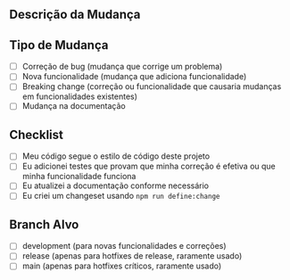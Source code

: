 ## Descrição da Mudança

<!-- Descreva suas alterações em detalhes -->

## Tipo de Mudança

- [ ] Correção de bug (mudança que corrige um problema)
- [ ] Nova funcionalidade (mudança que adiciona funcionalidade)
- [ ] Breaking change (correção ou funcionalidade que causaria mudanças em funcionalidades existentes)
- [ ] Mudança na documentação

## Checklist

- [ ] Meu código segue o estilo de código deste projeto
- [ ] Eu adicionei testes que provam que minha correção é efetiva ou que minha funcionalidade funciona
- [ ] Eu atualizei a documentação conforme necessário
- [ ] Eu criei um changeset usando `npm run define:change`

## Branch Alvo

- [ ] development (para novas funcionalidades e correções)
- [ ] release (apenas para hotfixes de release, raramente usado)
- [ ] main (apenas para hotfixes críticos, raramente usado)